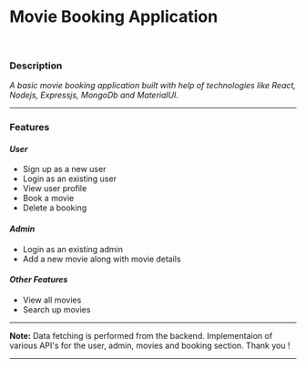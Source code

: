 # **Movie Booking Application**
<br>

### **Description**

*A basic movie booking application built with help of technologies like React, Nodejs, Expressjs, MongoDb and MaterialUI.*

***

### **Features**

#### *User*
- Sign up as a new user
- Login as an existing user
- View user profile
- Book a movie
- Delete a booking

#### *Admin*
- Login as an existing admin
- Add a new movie along with movie details

#### *Other Features*
- View all movies
- Search up movies

***

**Note:** Data fetching is performed from the backend. Implementaion of various API's for the user, admin, movies and booking section.
Thank you !

***

